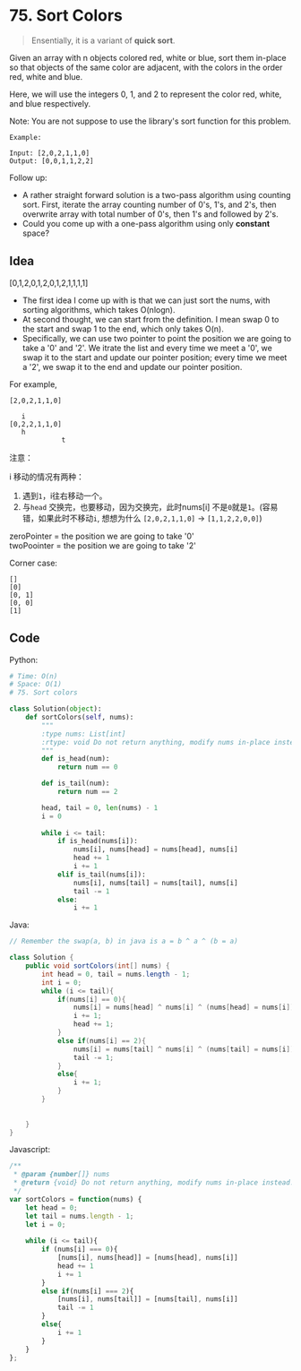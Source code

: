# 75. Sort Colors

> Ensentially, it is a variant of **quick sort**. 


Given an array with n objects colored red, white or blue, sort them in-place so that objects of the same color are adjacent, with the colors in the order red, white and blue.

Here, we will use the integers 0, 1, and 2 to represent the color red, white, and blue respectively.

Note: You are not suppose to use the library's sort function for this problem.

```
Example:

Input: [2,0,2,1,1,0]
Output: [0,0,1,1,2,2]
```

Follow up:

* A rather straight forward solution is a two-pass algorithm using counting sort. First, iterate the array counting number of 0's, 1's, and 2's, then overwrite array with total number of 0's, then 1's and followed by 2's.
* Could you come up with a one-pass algorithm using only **constant** space?


## Idea 

[0,1,2,0,1,2,0,1,2,1,1,1,1]

* The first idea I come up with is that we can just sort the nums, with sorting algorithms, which takes O(nlogn).
* At second thought, we can start from the definition. I mean swap 0 to the start and swap 1 to the end, which only takes O(n).
* Specifically, we can use two pointer to point the position we are going to take a '0' and '2'. We itrate the list and every time we meet a '0', we swap it to the start and update our pointer position; every time we meet a '2', we swap it to the end and update our pointer position.


For example, 

```
[2,0,2,1,1,0]

   i
[0,2,2,1,1,0]
   h      
 			 t
```
注意：

i 移动的情况有两种：

1.  遇到`1`，i往右移动一个。
2.  与`head` 交换完，也要移动，因为交换完，此时nums[i] 不是`0`就是`1`。(容易错，如果此时不移动`i`, 想想为什么 `[2,0,2,1,1,0]` -> `[1,1,2,2,0,0]`)
   
zeroPointer = the position we are going to take '0'  
twoPoointer = the position we are going to take '2'

Corner case:

```
[]
[0]
[0, 1]
[0, 0]
[1]
```

## Code 

Python: 

``` python 
# Time: O(n)
# Space: O(1)
# 75. Sort colors

class Solution(object):
    def sortColors(self, nums):
        """
        :type nums: List[int]
        :rtype: void Do not return anything, modify nums in-place instead.
        """
        def is_head(num):
            return num == 0

        def is_tail(num):
            return num == 2

        head, tail = 0, len(nums) - 1
        i = 0 
        
        while i <= tail:
            if is_head(nums[i]):
                nums[i], nums[head] = nums[head], nums[i]
                head += 1
                i += 1
            elif is_tail(nums[i]):
                nums[i], nums[tail] = nums[tail], nums[i]
                tail -= 1
            else:
                i += 1  
```

Java: 

``` java
// Remember the swap(a, b) in java is a = b ^ a ^ (b = a)

class Solution {
    public void sortColors(int[] nums) {
        int head = 0, tail = nums.length - 1;
        int i = 0;
        while (i <= tail){
            if(nums[i] == 0){
                nums[i] = nums[head] ^ nums[i] ^ (nums[head] = nums[i]); 
                i += 1;
                head += 1;
            }
            else if(nums[i] == 2){
                nums[i] = nums[tail] ^ nums[i] ^ (nums[tail] = nums[i]);
                tail -= 1;
            }
            else{
                i += 1;
            }
        }
        
        
    }
}
```

Javascript:

``` javascript 
/**
 * @param {number[]} nums
 * @return {void} Do not return anything, modify nums in-place instead.
 */
var sortColors = function(nums) {
    let head = 0; 
    let tail = nums.length - 1;
    let i = 0;
    
    while (i <= tail){
        if (nums[i] === 0){
            [nums[i], nums[head]] = [nums[head], nums[i]]
            head += 1
            i += 1
        }
        else if(nums[i] === 2){
            [nums[i], nums[tail]] = [nums[tail], nums[i]]
            tail -= 1
        }
        else{
            i += 1
        }
    }
};
```